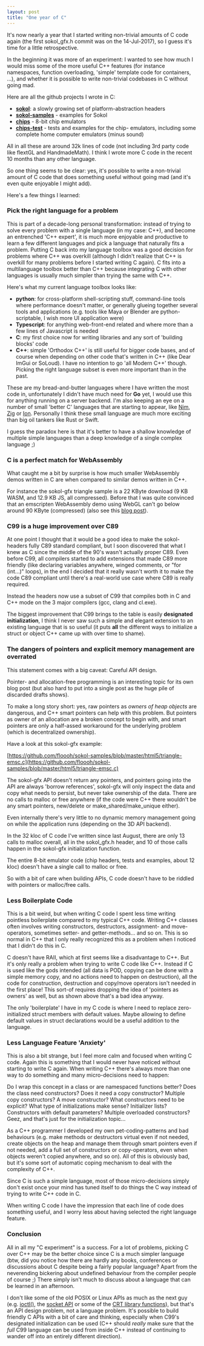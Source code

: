 ```yaml
---
layout: post
title: "One year of C"
---
```


It's now nearly a year that I started writing non-trivial amounts of C code
again (the first sokol_gfx.h commit was on the 14-Jul-2017), so I guess it's
time for a little retrospective.

In the beginning it was more of an experiment: I wanted to see how much
I would miss some of the more useful C++ features (for instance namespaces, function
overloading, 'simple' template code for containers, ...), and whether it is
possible to write non-trivial codebases in C without going mad.

Here are all the github projects I wrote in C:

- **[sokol](https://github.com/floooh/sokol)**: a slowly growing set of 
platform-abstraction headers
- **[sokol-samples](https://github.com/floooh/sokol-samples)** - examples
for Sokol
- **[chips](https://github.com/floooh/chips)** - 8-bit chip emulators
- **[chips-test](https://github.com/floooh/chips-test)** - tests and examples for the chip-
emulators, including some complete home computer emulators (minus sound)

All in all these are around 32k lines of code (not including 3rd party code
like flextGL and HandmadeMath). I think I wrote more C code in the recent 10
months than any other language.

So one thing seems to be clear: yes, it's possible to write a non-trivial
amount of C code that does something useful without going mad (and it's even
quite enjoyable I might add).

Here's a few things I learned:

### Pick the right language for a problem

This is part of a decade-long personal transformation: instead of trying to
solve every problem with a single language (in my case: C++), and become an
entrenched 'C++ expert', it is much more enjoyable and productive to learn a
few different languages and pick a language that naturally fits a problem.
Putting C back into my language toolbox was a good decision for problems
where C++ was overkill (although I didn't realize that C++ is overkill for
many problems before I started writing C again). C fits into a multilanguage
toolbox better than C++ because integrating C with other languages is usually
much simpler than trying the same with C++.

Here's what my current language toolbox looks like:

- **python**: for cross-platform shell-scripting stuff, command-line tools
where performance doesn't matter, or generally glueing together several
tools and applications (e.g. tools like Maya or Blender are python-scriptable, 
I wish more UI application were)
- **Typescript**: for anything web-front-end related and where more than a few
lines of Javascript is needed
- **C**: my first choice now for writing libraries and any sort of
'building blocks' code
- **C++**: simple 'Orthodox C++' is still useful for bigger code bases, and
of course when depending on other code that's written in C++ (like Dear ImGui
or SoLoud). I have no intention to go 'all Modern C++' though. Picking the 
right language subset is even more important than in the past.

These are my bread-and-butter languages where I have written the most code in,
unfortunately I didn't have much need for **Go** yet, I would use this for
anything running on a server backend. I'm also keeping an eye on a number of 
small 'better C' languages that are starting to appear, like 
[Nim](https://nim-lang.org/), [Zig](https://github.com/ziglang/zig) or 
[Ion](https://github.com/pervognsen/bitwise). Personally I think these
small language are much more exciting than big oil tankers like
Rust or Swift.

I guess the paradox here is that it's better to have a shallow knowledge of
multiple simple languages than a deep knowledge of a single complex language
;)

### C is a perfect match for WebAssembly

What caught me a bit by surprise is how much smaller WebAssembly demos
written in C are when compared to similar demos written in C++.

For instance the sokol-gfx triangle sample is a 22 KByte download (9 KB
WASM, and 12.9 KB JS, all compressed). Before that I was quite convinced that
an emscripten WebAssembly demo using WebGL can't go below around 90 KByte (compressed)
(also see this [blog post](http://floooh.github.io/2018/05/01/cpp-to-c-size-reduction.html)).

### C99 is a huge improvement over C89

At one point I thought that it would be a good idea to make the sokol-headers
fully C89 standard compliant, but I soon discovered that what I knew as C
since the middle of the 90's wasn't actually proper C89. Even before C99, all
compilers started to add extensions that made C89 more friendly (like
declaring variables anywhere, winged comments, or "for (int...)" loops), in
the end I decided that it really wasn't worth it to make the code C89
compliant until there's a real-world use case where C89 is really required.

Instead the headers now use a subset of C99 that compiles both in C and 
C++ mode on the 3 major compilers (gcc, clang and cl.exe).

The biggest improvement that C99 brings to the table is easily **designated
initialization**, I think I never saw such a simple and elegant extension
to an existing language that is so useful (it puts **all** 
the different ways to initialize a struct or object C++ came up with 
over time to shame).

### The dangers of pointers and explicit memory management are overrated

This statement comes with a big caveat: Careful API design.

Pointer- and allocation-free programming is an interesting topic
for its own blog post (but also hard to put into a single post as
the huge pile of discarded drafts shows).

To make a long story short: yes, raw pointers as _owners of heap objects_
are dangerous, and C++ smart pointers can help with this problem. But 
pointers as owner of an allocation are a broken concept to begin with,
and smart pointers are only a half-assed workaround for the underlying
problem (which is decentralized ownership).

Have a look at this sokol-gfx example:

[https://github.com/floooh/sokol-samples/blob/master/html5/triangle-emsc.c](https://github.com/floooh/sokol-samples/blob/master/html5/triangle-emsc.c)

The sokol-gfx API doesn't return any pointers, and pointers going into the
API are always 'borrow references', sokol-gfx will only inspect the data and
copy what needs to persist, but never take ownership of the data. There are
no calls to malloc or free anywhere (if the code were C++ there wouldn't be
any smart pointers, new/delete or make_shared/make_unique either).

Even internally there's very little to no dynamic memory management going on
while the application runs (depending on the 3D API backend).

In the 32 kloc of C code I've written since last August, there are only
13 calls to malloc overall, all in the sokol_gfx.h header,
and 10 of those calls happen in the sokol-gfx initialization function.

The entire 8-bit emulator code (chip headers, tests and examples, about
12 kloc) doesn't have a single call to malloc or free.

So with a bit of care when building APIs, C code doesn't have to be
riddled with pointers or malloc/free calls. 

### Less Boilerplate Code

This is a bit weird, but when writing C code I spent less time writing
pointless boilerplate compared to my typical C++ code. Writing C++ classes
often involves writing constructors, destructors, assignment- and
move-operators, sometimes setter- and getter-methods... and so on. This is so
normal in C++ that I only really recognized this as a problem when I noticed
that I didn't do this in C.

C doesn't have RAII, which at first seems like a disadvantage to C++. But
it's only really a problem when trying to write C code like C++. Instead if C
is used like the gods intended (all data is POD, copying can be done with a
simple memory copy, and no actions need to happen on destruction), all the
code for construction, destruction and copy/move operators isn't needed in
the first place! This sort-of requires dropping the idea of 'pointers as
owners' as well, but as shown above that's a bad idea anyway.

The only 'boilerplate' I have in my C code is where I need to replace
zero-initialized struct members with default values. Maybe
allowing to define default values in struct declarations would be a useful
addition to the language.

### Less Language Feature 'Anxiety'

This is also a bit strange, but I feel more calm and focused when writing C
code. Again this is something that I would never have noticed without
starting to write C again. When writing C++ there's always more than one way
to do something and many micro-decisions need to happen:

Do I wrap this concept in a class or are namespaced functions better? Does
the class need constructors? Does it need a copy constructor? Multiple copy
constructors? A move constructor? What constructors need to be explicit? What
type of initializations make sense? Initializer lists? Constructors with
default parameters? Multiple overloaded constructors? Geez, and that's
just for the initialization topic...

As a C++ programmer I developed my own pet-coding-patterns and bad behaviours
(e.g. make methods or destructors virtual even if not needed, create objects
on the heap and manage them through smart pointers even if not needed, add a
full set of constructors or copy-operators, even when objects weren't 
copied anywhere, and so on). All of this is obviously bad, but it's some
sort of automatic coping mechanism to deal with the complexity of C++.

Since C is such a simple language, most of those micro-decisions simply don't
exist once your mind has tuned itself to do things the C way instead of trying
to write C++ code in C.

When writing C code I have the impression that each line of code does something
useful, and I worry less about having selected the right language feature.

### Conclusion

All in all my "C experiment" is a success. For a lot of problems, picking
C over C++ may be the better choice since C is a much simpler language (btw,
did you notice how there are hardly any books, conferences or discussions
about C despite being a fairly popular language? Apart from the neverending
bickering about undefined behaviour from the compiler people of course ;) 
There simply isn't much to discuss about a language that can be
learned in an afternoon.

I don't like some of the old POSIX or Linux APIs as much as the next guy
(e.g. [ioctl()](http://man7.org/linux/man-pages/man2/ioctl.2.html), the
[socket API](http://man7.org/linux/man-pages/man2/select.2.html) or some of
the [CRT library
functions](http://www.cplusplus.com/reference/cstring/strtok/)), but that's
an API design problem, not a language problem. It's possible to build
friendly C APIs with a bit of care and thinking, especially when C99's
designated initialization can be used (C++ should *really* make sure that the
*full* C99 language can be used from inside C++ instead of continuing to
wander off into an entirely different direction).
